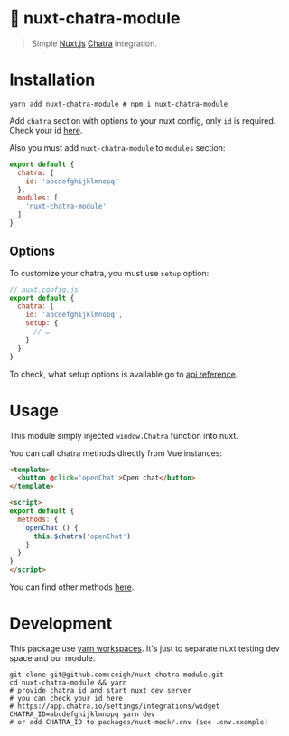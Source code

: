 # 💬 nuxt-chatra-module

> Simple [Nuxt.js](https://nuxtjs.org) [Chatra](https://chatra.com) integration.

# Installation

`yarn add nuxt-chatra-module # npm i nuxt-chatra-module`

Add `chatra` section with options to your nuxt config,
only `id` is required.
Check your id [here](https://app.chatra.io/settings/integrations/widget).

Also you must add `nuxt-chatra-module` to `modules` section:

```js
export default {
  chatra: {
    id: 'abcdefghijklmnopq'
  },
  modules: [
    'nuxt-chatra-module'
  ]
}
```

## Options

To customize your chatra, you must use `setup` option:

```js
// nuxt.config.js
export default {
  chatra: {
    id: 'abcdefghijklmnopq',
    setup: {
      // …
    }
  }
}
```

To check, what setup options is available go to [api reference](https://chatra.com/help/api/#settings).

# Usage

This module simply injected `window.Chatra` function into nuxt.

You can call chatra methods directly from Vue instances:
```html
<template>
  <button @click='openChat'>Open chat</button>
</template>

<script>
export default {
  methods: {
    openChat () {
      this.$chatra('openChat')
    }
  }
}
</script>
```

You can find other methods [here](https://chatra.com/help/api/#methods).

# Development

This package use [yarn workspaces](https://classic.yarnpkg.com/en/docs/workspaces).
It's just to separate nuxt testing dev space and our module.

```shell
git clone git@github.com:ceigh/nuxt-chatra-module.git
cd nuxt-chatra-module && yarn
# provide chatra id and start nuxt dev server
# you can check your id here
# https://app.chatra.io/settings/integrations/widget
CHATRA_ID=abcdefghijklmnopq yarn dev
# or add CHATRA_ID to packages/nuxt-mock/.env (see .env.example)
```

